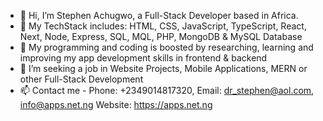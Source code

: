 - 👋 Hi, I’m Stephen Achugwo, a Full-Stack Developer based in Africa.
- 👀 My TechStack includes: HTML, CSS, JavaScript, TypeScript, React, Next, Node, Express, SQL, MQL, PHP, MongoDB & MySQL Database
- 🌱 My programming and coding is boosted by researching, learning and improving my app development skills in frontend & backend
- 💞️ I’m seeking a job in Website Projects, Mobile Applications, MERN or other Full-Stack Development
- 📫 Contact me - Phone: +2349014817320, Email: dr_stephen@aol.com, info@apps.net.ng Website: https://apps.net.ng
<!---
dr-stephen-achugwo/dr-stephen-achugwo is a ✨ special ✨ repository because its `README.md` (this file) appears on your GitHub profile.
You can click the Preview link to take a look at your changes.
--->
